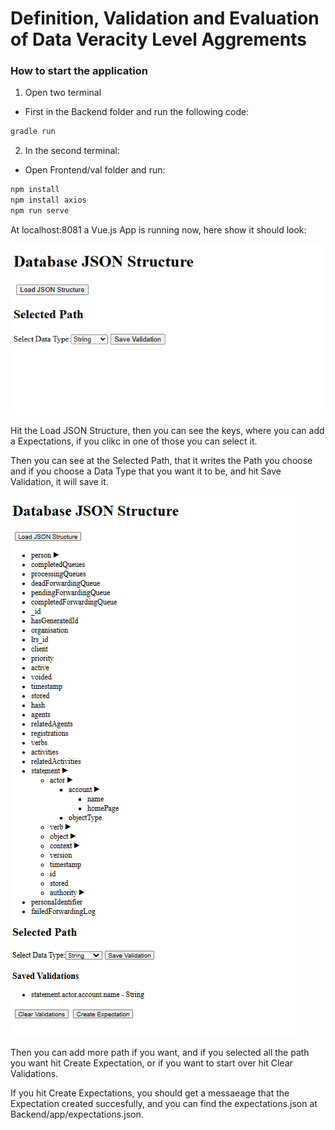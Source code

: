 # Definition, Validation and Evaluation of Data Veracity Level Aggrements 

### How to start the application

1. Open two terminal

- First in the Backend folder and run the following code:

```bash
gradle run

```

2. In the second terminal:

- Open Frontend/val folder and run:

```bash
npm install
npm install axios
npm run serve
```


At localhost:8081 a Vue.js App is running now, here show it should look: 

![alt text](assets/image.png)

Hit the Load JSON Structure, then you can see the keys, where you can add a Expectations, if you clikc in one of those you can select it.

Then you can see at the Selected Path, that it writes the Path you choose and if you choose a Data Type that you want it to be, and hit Save Validation, it will save it.

![alt text](assets/image-1.png)

Then you can add more path if you want, and if you selected all the path you want hit Create Expectation, or if you want to start over hit Clear Validations.

If you hit Create Expectations, you should get a messaeage that the Expectation created succesfully, and you can find the expectations.json at Backend/app/expectations.json.